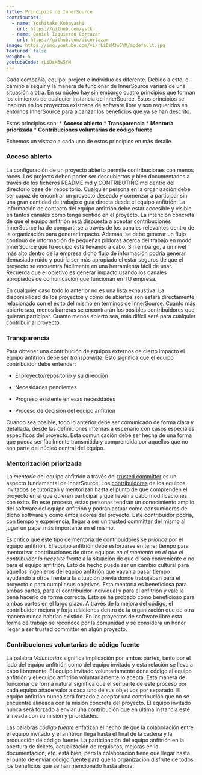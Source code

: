 ```yaml
---
title: Principios de InnerSource
contributors:
  - name: Yoshitake Kobayashi
    url: https://github.com/ystk
  - name: Daniel Izquierdo Cortazar
    url: https://github.com/dicortazar
image: https://img.youtube.com/vi/rLiDsM3w5YM/mqdefault.jpg
featured: false
weight: 5
youtubeCode: rLiDsM3w5YM
---
```

<div class="paragraph">
<p>Cada compañía, equipo, project e individuo es diferente.
Debido a esto, el camino a seguir y la manera de funcionar de InnerSource variará de una situación a otra.
En su núcleo hay sin embargo cuatro principios que forman los cimientos de cualquier instancia de InnerSource.
Estos principios se inspiran en los proyectos existosos de software libre y son requeridos en entornos InnerSource para alcanzar los beneficios que ya se han descrito.</p>
</div>
<div class="paragraph">
<p>Estos principios son:
* <strong>Acceso abierto</strong>
* <strong>Transparencia</strong>
* <strong>Mentoría priorizada</strong>
* <strong>Contribuciones voluntarias de código fuente</strong></p>
</div>
<div class="paragraph">
<p>Echemos un vistazo a cada uno de estos principios en más detalle.</p>
</div>
<div class="sect2">
<h3 id="_acceso_abierto">Acceso abierto</h3>
<div class="paragraph">
<p>La configuración de un proyecto abierto permite contribuciones con menos roces.
Los projects deben poder ser descubiertos y bien documentados a través de los ficheros README.md y CONTRIBUTING.md dentro del directorio base del repositorio.
Cualquier persona en la organización debe ser capaz de encontrar un proyecto deseado y comenzar a participar sin una gran cantidad de trabajo o guía directa desde el equipo anfitrión.
La información de contacto del equipo anfitrión debe estar accesible y visible en tantos canales como tenga sentido en el proyecto.
La intención concreta de que el equipo anfitrión está dispuesta a aceptar contribuciones InnerSource ha de compartirse a través de los canales relevantes dentro de la organización para generar impacto.
Además, se debe generar un flujo continuo de información de pequeñas píldoras acerca del trabajo en modo InnerSource que tu equipo está llevando a cabo.
Sin embargo, a un nivel más alto dentro de la empresa dicho flujo de información podría generar demasiado ruido y podría ser más apropiado el estar seguros de que el proyecto se encuentra fácilmente en una herramienta fácil de usar.
Recuerda que el objetivo es generar impacto usando los canales apropiados de comunicación que funcionan en TU empresa.</p>
</div>
<div class="paragraph">
<p>En cualquier caso todo lo anterior no es una lista exhaustiva.
La disponibilidad de los proyectos y cómo de abiertos son estará directamente relacionado con el éxito del mismo en términos de InnerSource.
Cuanto más abierto sea, menos barreras se encontrarán los posibles contribuidores que quieran participar.
Cuanto menos abierto sea, más difícil será para cualquier contribuir al proyecto.</p>
</div>
</div>
<div class="sect2">
<h3 id="_transparencia">Transparencia</h3>
<div class="paragraph">
<p>Para obtener una contribución de equipos externos de cierto impacto el equipo anfitrión debe ser <em>transparente</em>.
Esto significa que el equipo contribuidor debe entender:</p>
</div>
<div class="ulist">
<ul>
<li>
<p>El proyecto/repositorio y su dirección</p>
</li>
<li>
<p>Necesidades pendientes</p>
</li>
<li>
<p>Progreso existente en esas necesidades</p>
</li>
<li>
<p>Proceso de decisión del equipo anfitrión</p>
</li>
</ul>
</div>
<div class="paragraph">
<p>Cuando sea posible, todo lo anterior debe ser comunicado de forma clara y detallada, desde las definiciones internas a escenario con casos especiales específicos del proyecto.
Esta comunicación debe ser hecha de una forma que pueda ser fácilmente transmitida y comprendida por aquellos que no son parte del núcleo central del equipo.</p>
</div>
</div>
<div class="sect2">
<h3 id="_mentorización_priorizada">Mentorización priorizada</h3>
<div class="paragraph">
<p>La <em>mentoría</em> del equipo anfitrión a través del <a href="https://innersourcecommons.org/learn/learning-path/trusted-committer">trusted committer</a> es un aspecto fundamental de InnerSource.
Los <a href="https://innersourcecommons.org/learn/learning-path/contributor">contribuidores</a> de los equipos invitados se tutorizan y mentorizan hasta el punto de que comprenden el proyecto en el que quieren participar y que lleven a cabo modificaciones con éxito.
En este proceso, estas personas tendrán un conocimiento amplio del software del equipo anfitrión y podrán actuar como consumidores de dicho software y como embajadores del proyecto.
Este contribuidor podría, con tiempo y experiencia, llegar a ser un trusted committer del mismo al jugar un papel más importante en el mismo.</p>
</div>
<div class="paragraph">
<p>Es crítico que este tipo de mentoría de contribuidores se <em>priorice</em> por el equipo anfitrión.
El equipo anfitrión debe esforzarse en tener tiempo para mentorizar contribuciones de otros equipos <em>en el momento en el que el contribuidor lo necesite</em> frente a la situación de que el sea conveniente o no para el equipo anfitrión.
Esto de hecho puede ser un cambio cultural para aquellos ingenieros del equipo anfitrión que vayan a pasar tiempo ayudando a otros frente a la situación previa donde trabajaban para el proyecto o para cumplir sus objetivos.
Esta mentoría es beneficiosa para ambas partes, para el contribuidor individual y para el anfitrión y vale la pena hacerlo de forma correcta.
Esto se ha probado como beneficioso para ambas partes en el largo plazo. A través de la mejora del código, el contribuidor mejora y forja relaciones dentro de la organización que de otra manera nunca habrían existido.
En los proyectos de software libre esta forma de trabajo se reconoce por la comunidad y se considera un honor llegar a ser trusted committer en algún proyecto.</p>
</div>
</div>
<div class="sect2">
<h3 id="_contribuciones_voluntarias_de_código_fuente">Contribuciones voluntarias de código fuente</h3>
<div class="paragraph">
<p>La palabra <em>Voluntarias</em> significa implicación por ambas partes, tanto por el lado del equipo anfitrión como del equipo invitado y esta relación se lleva a cabo libremente.
El equipo invitado voluntariamente dona código al equipo anfitrión y el equipo anfitrión voluntariamente lo acepta.
Esta manera de funcionar de forma natural significa que el ser parte de este proceso por cada equipo añade valor a cada uno de sus objetivos por separado.
El equipo anfitrión nunca será forzado a aceptar una contribución que no se encuentre alineada con la misión concreta del proyecto.
El equipo invitado nunca será forzado a enviar una contribución que en última instancia esté alineada con su misión y prioridades.</p>
</div>
<div class="paragraph">
<p>Las palabras <em>código fuente</em> enfatizan el hecho de que la colaboración entre el equipo invitado y el anfitrión llega hasta el final de la cadena y la producción de código fuente.
La participación del equipo anfitrión en la apertura de tickets, actualización de requisitos, mejoras en la documentación, etc. está bien, pero la colaboración tiene que llegar hasta el punto de enviar código fuente para que la organización disfrute de todos los beneficios que se han mencionado hasta ahora.</p>
</div>
</div>
<!--- This file autogenerated from https://github.com/InnerSourceCommons/InnerSourceLearningPath/blob/master/scripts -->